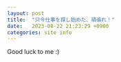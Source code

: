 ```yaml
---
layout: post
title:  "只今仕事を探し始めた、頑張れ！"
date:   2023-08-22 21:23:29 +0900
categories: site info
---
```



Good luck to me :)
